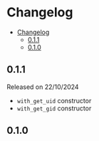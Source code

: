 # Changelog

- [Changelog](#changelog)
  - [0.1.1](#011)
  - [0.1.0](#010)

## 0.1.1

Released on 22/10/2024

- `with_get_uid` constructor
- `with_get_gid` constructor

## 0.1.0

